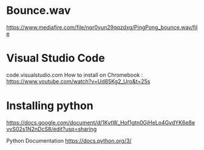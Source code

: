 # Bounce.wav
https://www.mediafire.com/file/nqr0vun29qqzdxg/PingPong_bounce.wav/file

# Visual Studio Code
code.visualstudio.com
How to install on Chromebook : https://www.youtube.com/watch?v=Ud85Kg2_Uro&t=25s  

# Installing python
https://docs.google.com/document/d/1KytW_Hof1gtn0GjHeLo4GvdYK6e8evvS02s1N2nDcS8/edit?usp=sharing

Python Documentation
https://docs.python.org/3/
